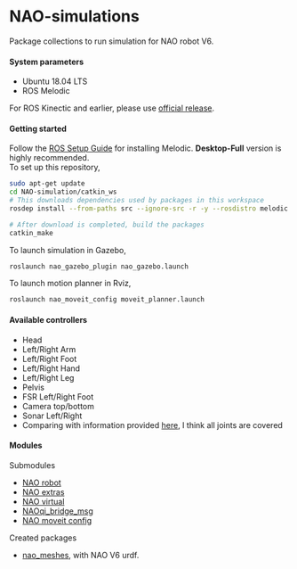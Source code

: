 # NAO-simulations
Package collections to run simulation for NAO robot V6. 

#### System parameters
- Ubuntu 18.04 LTS
- ROS Melodic

For ROS Kinectic and earlier, please use [official release](http://wiki.ros.org/nao). 

#### Getting started
Follow the [ROS Setup Guide](http://wiki.ros.org/melodic/Installation/Ubuntu) for installing Melodic. **Desktop-Full** version is highly recommended.   
To set up this repository,
```bash
sudo apt-get update
cd NAO-simulation/catkin_ws
# This downloads dependencies used by packages in this workspace
rosdep install --from-paths src --ignore-src -r -y --rosdistro melodic

# After download is completed, build the packages
catkin_make
``` 

To launch simulation in Gazebo,
```bash
roslaunch nao_gazebo_plugin nao_gazebo.launch
```

To launch motion planner in Rviz,
```bash
roslaunch nao_moveit_config moveit_planner.launch
```

#### Available controllers
- Head
- Left/Right Arm
- Left/Right Foot
- Left/Right Hand
- Left/Right Leg
- Pelvis
- FSR Left/Right Foot
- Camera top/bottom
- Sonar Left/Right
- Comparing with information provided [here](http://doc.aldebaran.com/2-8/family/nao_technical/lola/actuator_sensor_names.html), I think all joints are covered


#### Modules
Submodules
- [NAO robot](https://github.com/ros-naoqi/nao_robot)
- [NAO extras](https://github.com/ros-naoqi/nao_extras)
- [NAO virtual](https://github.com/ros-naoqi/nao_virtual)
- [NAOqi_bridge_msg](https://github.com/ros-naoqi/naoqi_bridge_msgs)
- [NAO moveit config](https://github.com/ros-naoqi/nao_moveit_config)

Created packages
- [nao_meshes](https://github.com/ros-naoqi/nao_meshes/issues/6), with NAO V6 urdf. 
 